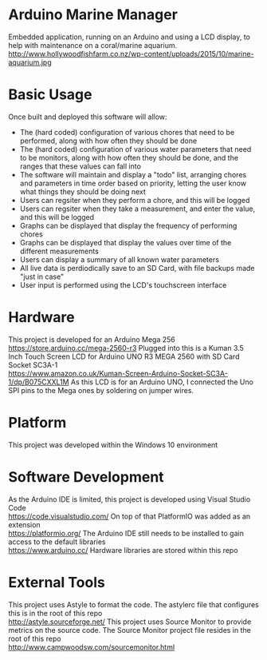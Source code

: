 # Arduino Marine Manager
Embedded application, running on an Arduino and using a LCD display, to help with maintenance on a coral/marine aquarium.<br/>
http://www.hollywoodfishfarm.co.nz/wp-content/uploads/2015/10/marine-aquarium.jpg

# Basic Usage
Once built and deployed this software will allow:
* The (hard coded) configuration of various chores that need to be performed, along with how often they should be done
* The (hard coded) configuration of various water parameters that need to be monitors, along with how often they should be done, and the ranges that these values can fall into
* The software will maintain and display a "todo" list, arranging chores and parameters in time order based on priority, letting the user know what things they should be doing next
* Users can regsiter when they perform a chore, and this will be logged
* Users can regsiter when they take a measurement, and enter the value, and this will be logged
* Graphs can be displayed that display the frequency of performing chores
* Graphs can be displayed that display the values over time of the different measurements
* Users can display a summary of all known water parameters
* All live data is perdiodically save to an SD Card, with file backups made "just in case"
* User input is performed using the LCD's touchscreen interface

# Hardware
This project is developed for an Arduino Mega 256<br/>
https://store.arduino.cc/mega-2560-r3
Plugged into this is a Kuman 3.5 Inch Touch Screen LCD for Arduino UNO R3 MEGA 2560 with SD Card Socket SC3A-1<br/>
https://www.amazon.co.uk/Kuman-Screen-Arduino-Socket-SC3A-1/dp/B075CXXL1M
As this LCD is for an Arduino UNO, I connected the Uno SPI pins to the Mega ones by soldering on jumper wires.

# Platform
This project was developed within the Windows 10 environment

# Software Development
As the Arduino IDE is limited, this project is developed using Visual Studio Code<br/>
https://code.visualstudio.com/
On top of that PlatformIO was added as an extension<br/>
https://platformio.org/
The Arduino IDE still needs to be installed to gain access to the default libraries<br/>
https://www.arduino.cc/
Hardware libraries are stored within this repo

# External Tools
This project uses Astyle to format the code. The astylerc file that configures this is in the root of this repo<br/>
http://astyle.sourceforge.net/
This project uses Source Monitor to provide metrics on the source code. The Source Monitor project file resides in the root of this repo<br/>
http://www.campwoodsw.com/sourcemonitor.html
